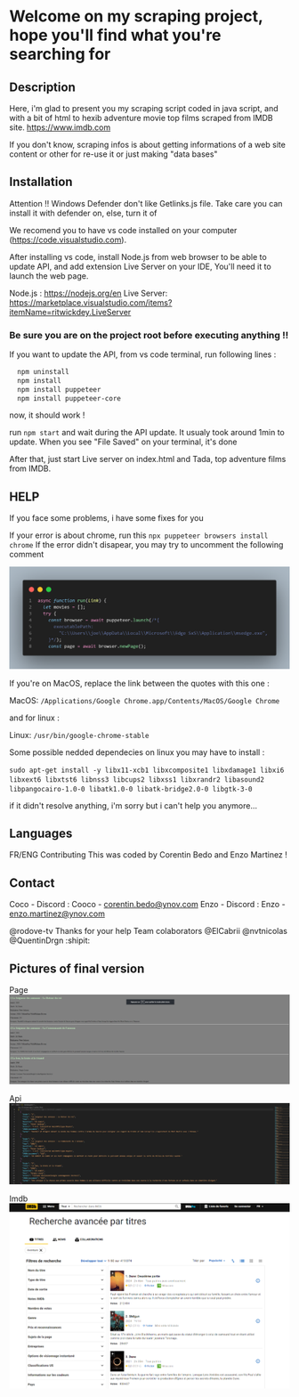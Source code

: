 # Welcome on my scraping project, hope you'll find what you're searching for

## Description

Here, i'm glad to present you my scraping script coded in java script, and with a bit of html to hexib adventure movie top films scraped from IMDB site. https://www.imdb.com

If you don't know, scraping infos is about getting informations of a web site content or other for re-use it or just making "data bases"

## Installation

Attention !! Windows Defender don't like Getlinks.js file. Take care you can install it with defender on, else, turn it of

We recomend you to have vs code installed on your computer (https://code.visualstudio.com).

After installing vs code, install Node.js from web browser to be able to update API, and add extension Live Server on your IDE, You'll need it to launch the web page.

Node.js : https://nodejs.org/en
Live Server: https://marketplace.visualstudio.com/items?itemName=ritwickdey.LiveServer

### Be sure you are on the project root before executing anything !!

If you want to update the API, from vs code terminal, run following lines :

```
  npm uninstall
  npm install
  npm install puppeteer
  npm install puppeteer-core
```

now, it should work !

run `npm start` and wait during the API update. It usualy took around 1min to update.
When you see "File Saved" on your terminal, it's done

After that, just start Live server on index.html and Tada, top adventure films from IMDB.

## HELP

If you face some problems, i have some fixes for you

If your error is about chrome, run this `npx puppeteer browsers install chrome`
If the error didn't disapear, you may try to uncomment the following comment

![imgfix.png](imgReadme/code.png)

If you're on MacOS, replace the link between the quotes with this one :

MacOS: `/Applications/Google Chrome.app/Contents/MacOS/Google Chrome`

and for linux :

Linux: `/usr/bin/google-chrome-stable`

Some possible nedded dependecies on linux you may have to install :

`sudo apt-get install -y libx11-xcb1 libxcomposite1 libxdamage1 libxi6 libxext6 libxtst6 libnss3 libcups2 libxss1 libxrandr2 libasound2 libpangocairo-1.0-0 libatk1.0-0 libatk-bridge2.0-0 libgtk-3-0`

if it didn't resolve anything, i'm sorry but i can't help you anymore...

## Languages

FR/ENG
Contributing
This was coded by Corentin Bedo and Enzo Martinez !

## Contact

Coco - Discord : Cooco - corentin.bedo@ynov.com
Enzo - Discord : Enzo - enzo.martinez@ynov.com

@rodove-tv Thanks for your help
Team colaborators @ElCabrii @nvtnicolas @QuentinDrgn :shipit:

## Pictures of final version

Page
![html page](imgReadme/web.png)

Api
![API json](imgReadme/API.png)

Imdb
![IMDB adventure page](imgReadme/IMDB.png)
